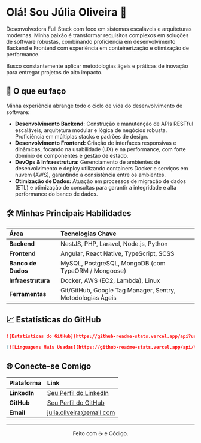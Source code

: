 # Olá! Sou Júlia Oliveira 👋

Desenvolvedora Full Stack com foco em sistemas escaláveis e arquiteturas modernas. Minha paixão é transformar requisitos complexos em soluções de software robustas, combinando proficiência em desenvolvimento Backend e Frontend com experiência em conteinerização e otimização de performance.

Busco constantemente aplicar metodologias ágeis e práticas de inovação para entregar projetos de alto impacto.

## 🚀 O que eu faço

Minha experiência abrange todo o ciclo de vida do desenvolvimento de software:

* **Desenvolvimento Backend:** Construção e manutenção de APIs RESTful escaláveis, arquitetura modular e lógica de negócios robusta. Proficiência em múltiplas stacks e padrões de design.
* **Desenvolvimento Frontend:** Criação de interfaces responsivas e dinâmicas, focando na usabilidade (UX) e na performance, com forte domínio de componentes e gestão de estado.
* **DevOps & Infraestrutura:** Gerenciamento de ambientes de desenvolvimento e deploy utilizando containers Docker e serviços em nuvem (AWS), garantindo a consistência entre os ambientes.
* **Otimização de Dados:** Atuação em processos de migração de dados (ETL) e otimização de consultas para garantir a integridade e alta performance do banco de dados.

## 🛠️ Minhas Principais Habilidades

| Área | Tecnologias Chave |
| :--- | :--- |
| **Backend** | NestJS, PHP, Laravel, Node.js, Python |
| **Frontend** | Angular, React Native, TypeScript, SCSS |
| **Banco de Dados** | MySQL, PostgreSQL, MongoDB (com TypeORM / Mongoose) |
| **Infraestrutura** | Docker, AWS (EC2, Lambda), Linux |
| **Ferramentas** | Git/GitHub, Google Tag Manager, Sentry, Metodologias Ágeis |


## 📈 Estatísticas do GitHub


```markdown
![Estatísticas do GitHub](https://github-readme-stats.vercel.app/api?username=juliaoliveirall&show_icons=true&theme=radical)

[![Linguagens Mais Usadas](https://github-readme-stats.vercel.app/api/top-langs/?username=juliaoliveirall&layout=compact&theme=radical)](https://github.com/juliaoliveirall)

````

## 🌐 Conecte-se Comigo

| Plataforma | Link |
| :--- | :--- |
| **LinkedIn** | [Seu Perfil do LinkedIn](www.linkedin.com/in/julia-oliveira-568a86289) |
| **GitHub** | [Seu Perfil do GitHub](https://github.com/juliaoliveirall) |
| **Email** | [julia.oliveira@email.com](mailto:limajulia2912@gmail.com) |

---
<p align="center">Feito com ☕ e Código.</p>

